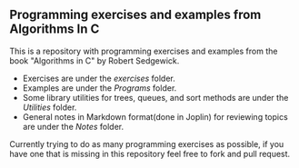 ## Programming exercises and examples from Algorithms In C

This is a repository with programming exercises and examples from the book "Algorithms in C" by Robert Sedgewick.

- Exercises are under the *exercises* folder.
- Examples are under the *Programs* folder.
- Some library utilities for trees, queues, and sort methods are under the *Utilities* folder.
- General notes in Markdown format(done in Joplin) for reviewing topics are under the *Notes* folder.

Currently trying to do as many programming exercises as possible, if you have one that is missing in this repository feel free to fork and pull request.